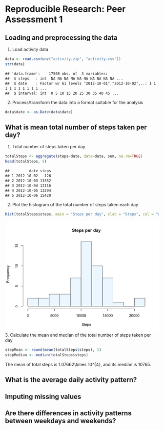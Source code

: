 # Reproducible Research: Peer Assessment 1


## Loading and preprocessing the data
1. Load activity data

```r
data <- read.csv(unz("activity.zip", "activity.csv"))
str(data)
```

```
## 'data.frame':	17568 obs. of  3 variables:
##  $ steps   : int  NA NA NA NA NA NA NA NA NA NA ...
##  $ date    : Factor w/ 61 levels "2012-10-01","2012-10-02",..: 1 1 1 1 1 1 1 1 1 1 ...
##  $ interval: int  0 5 10 15 20 25 30 35 40 45 ...
```
2. Process/transform the data into a format suitable for the analysis

```r
data$date <- as.Date(data$date)
```

## What is mean total number of steps taken per day?
1. Total number of steps taken per day

```r
totalSteps <- aggregate(steps~date, data=data, sum, na.rm=TRUE)
head(totalSteps, 5)
```

```
##         date steps
## 1 2012-10-02   126
## 2 2012-10-03 11352
## 3 2012-10-04 12116
## 4 2012-10-05 13294
## 5 2012-10-06 15420
```
2. Plot the histogram of the total number of steps taken each day

```r
hist(totalSteps$steps, main = "Steps per day", xlab = "Steps", col = "aliceblue", breaks = 15)
```

![](PA1_template_files/figure-html/step4-1.png)<!-- -->
3. Calculate the mean and median of the total number of steps taken per day

```r
stepMean <- round(mean(totalSteps$steps), 1)
stepMedian <- median(totalSteps$steps)
```
The mean of total steps is 1.07662\times 10^{4}, and its median is 10765.

## What is the average daily activity pattern?



## Imputing missing values



## Are there differences in activity patterns between weekdays and weekends?
